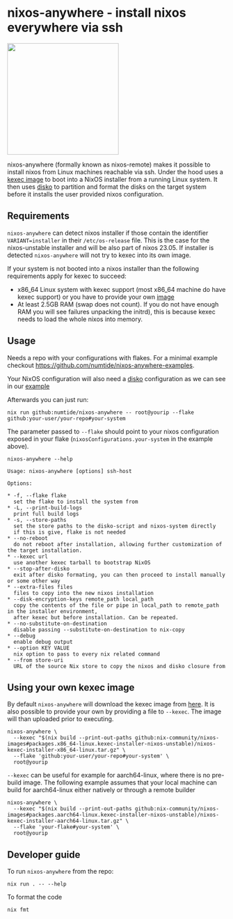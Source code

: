 # nixos-anywhere - install nixos everywhere via ssh

<img src="https://raw.githubusercontent.com/numtide/nixos-anywhere/main/docs/logo.png" width="256" height="256">

nixos-anywhere (formally known as nixos-remote) makes it possible to install
nixos from Linux machines reachable via ssh. Under the hood uses a
[kexec image](https://github.com/nix-community/nixos-images#kexec-tarballs) to
boot into a NixOS installer from a running Linux system. It then uses
[disko](https://github.com/nix-community/disko) to partition and format the
disks on the target system before it installs the user provided nixos
configuration.

## Requirements

`nixos-anywhere` can detect nixos installer if those contain the identifier
`VARIANT=installer` in their `/etc/os-release` file. This is the case for the
nixos-unstable installer and will be also part of nixos 23.05. If installer is
detected `nixos-anywhere` will not try to kexec into its own image.

If your system is not booted into a nixos installer than the following
requirements apply for kexec to succeed:

- x86_64 Linux system with kexec support (most x86_64 machine do have kexec
  support) or you have to provide your own
  [image](https://github.com/numtide/nixos-anywhere#using-your-own-kexec-image)
- At least 2.5GB RAM (swap does not count). If you do not have enough RAM you
  will see failures unpacking the initrd), this is because kexec needs to load
  the whole nixos into memory.

## Usage

Needs a repo with your configurations with flakes. For a minimal example
checkout https://github.com/numtide/nixos-anywhere-examples.

Your NixOS configuration will also need a
[disko](https://github.com/nix-community/disko) configuration as we can see in
our
[example](https://github.com/numtide/nixos-anywhere-examples/blob/9768e438b1467ec55d42e096860e7199bd1ef43d/flake.nix#L15-L19)

Afterwards you can just run:

```
nix run github:numtide/nixos-anywhere -- root@yourip --flake github:your-user/your-repo#your-system
```

The parameter passed to `--flake` should point to your nixos configuration
exposed in your flake (`nixosConfigurations.your-system` in the example above).

`nixos-anywhere --help`

```shell
Usage: nixos-anywhere [options] ssh-host

Options:

* -f, --flake flake
  set the flake to install the system from
* -L, --print-build-logs
  print full build logs
* -s, --store-paths
  set the store paths to the disko-script and nixos-system directly
  if this is give, flake is not needed
* --no-reboot
  do not reboot after installation, allowing further customization of the target installation.
* --kexec url
  use another kexec tarball to bootstrap NixOS
* --stop-after-disko
  exit after disko formating, you can then proceed to install manually or some other way
* --extra-files files
  files to copy into the new nixos installation
* --disk-encryption-keys remote_path local_path
  copy the contents of the file or pipe in local_path to remote_path in the installer environment,
  after kexec but before installation. Can be repeated.
* --no-substitute-on-destination
  disable passing --substitute-on-destination to nix-copy
* --debug
  enable debug output
* --option KEY VALUE
  nix option to pass to every nix related command
* --from store-uri
  URL of the source Nix store to copy the nixos and disko closure from
```

## Using your own kexec image

By default `nixos-anywhere` will download the kexec image from
[here](https://github.com/nix-community/nixos-images#kexec-tarballs). It is also
possible to provide your own by providing a file to `--kexec`. The image will
than uploaded prior to executing.

```shell
nixos-anywhere \
  --kexec "$(nix build --print-out-paths github:nix-community/nixos-images#packages.x86_64-linux.kexec-installer-nixos-unstable)/nixos-kexec-installer-x86_64-linux.tar.gz" \
  --flake 'github:your-user/your-repo#your-system' \
  root@yourip
```

`--kexec` can be useful for example for aarch64-linux, where there is no
pre-build image. The following example assumes that your local machine can build
for aarch64-linux either natively or through a remote builder

```shell
nixos-anywhere \
  --kexec "$(nix build --print-out-paths github:nix-community/nixos-images#packages.aarch64-linux.kexec-installer-nixos-unstable)/nixos-kexec-installer-aarch64-linux.tar.gz" \
  --flake 'your-flake#your-system' \
  root@yourip
```

## Developer guide

To run `nixos-anywhere` from the repo:

```console
nix run . -- --help
```

To format the code

```console
nix fmt
```
